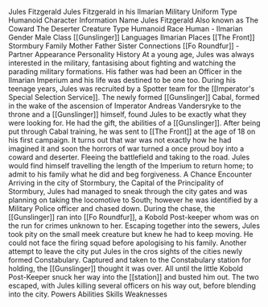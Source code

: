Jules Fitzgerald  Jules Fitzgerald in his Ilmarian Military Uniform 
Type 
Humanoid 
Character Information 
Name 
Jules Fitzgerald 
Also known as 
The Coward
The Deserter 
Creature Type 
Humanoid 
Race 
Human - Ilmarian 
Gender 
Male 
Class 
[[Gunslinger]] 
Languages 
Ilmarian 
Places 
[[The Front]]
Stormbury 
Family 
Mother
Father
Sister 
Connections 
[[Fo Roundfur]] - Partner 
Appearance
Personality
History
At a young age, Jules was always interested in the military, fantasising about fighting and watching the parading military formations. 
His father was had been an Officer in the Ilmarian Imperium and his life was destined to be one too. 
During his teenage years, Jules was recruited by a Spotter team for the [[Imperator's Special Selection Service]]. The newly formed [[Gunslinger]] Cabal, formed in the wake of the ascension of Imperator Andreas Vandersryke to the throne and a [[Gunslinger]] himself, found Jules to be exactly what they were looking for. 
He had the gift, the abilities of a [[Gunslinger]]. After being put through Cabal training, he was sent to [[The Front]] at the age of 18 on his first campaign. 
It turns out that war was not exactly how he had imagined it and soon the horrors of war turned a once proud boy into a coward and deserter. Fleeing the battlefield and taking to the road. Jules would find himself travelling the length of the Imperium to return home; to admit to his family what he did and beg forgiveness. 
A Chance Encounter
Arriving in the city of Stormbury, the Capital of the Principality of Stormbury, Jules had managed to sneak through the city gates and was planning on taking the locomotive to South; however he was identified by a Military Police officer and chased down. 
During the chase, the [[Gunslinger]] ran into [[Fo Roundfur]], a Kobold Post-keeper whom was on the run for crimes unknown to her. Escaping together into the sewers, Jules took pity on the small meek creature but knew he had to keep moving. He could not face the firing squad before apologising to his family. 
Another attempt to leave the city put Jules in the cros sights of the cities newly formed Constabulary. Captured and taken to the Constabulary station for holding, the [[Gunslinger]] thought it was over. 
All until the little Kobold Post-Keeper snuck her way into the [[station]] and busted him out. The two escaped, with Jules killing several officers on his way out, before blending into the city. 
Powers
Abilities
Skills
Weaknesses